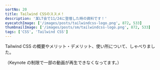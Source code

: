 ```yaml
---
sortNo: 20
title: Tailwind CSSのススメ！
description: '某LT会で11/24に登壇した時の資料です！'
eyecatchImage: ['/images/posts/tailwindcss-logo.png', 872, 533]
thumbnailImage: ['/images/posts/sm/tailwindcss-logo.png', 872, 533]
tags: ['CSS', 'Tailwind CSS']
---
```


Tailwind CSS の概要やメリット・デメリット、使い所について、しゃべりました。

（Keynote の制限で一部の動画が再生できなくなってます。）

<!--amp-iframe src="https://www.slideshare.net/slideshow/embed_code/key/M6yqSsp1dmMh20" width="595" height="485" layout="responsive" sandbox="allow-scripts allow-same-origin" frameborder="0" scrolling="no" allowfullscreen></amp-iframe-->

<amp-iframe src="https://www.icloud.com/keynote/0DrMEj_Z9otXylYBkpbt_kxFA?embed=true" width="640" height="500" layout="responsive" sandbox="allow-scripts allow-same-origin allow-forms allow-modals allow-popups allow-top-navigation allow-popups-to-escape-sandbox allow-orientation-lock allow-pointer-lock"  scrolling="no"></amp-iframe>
